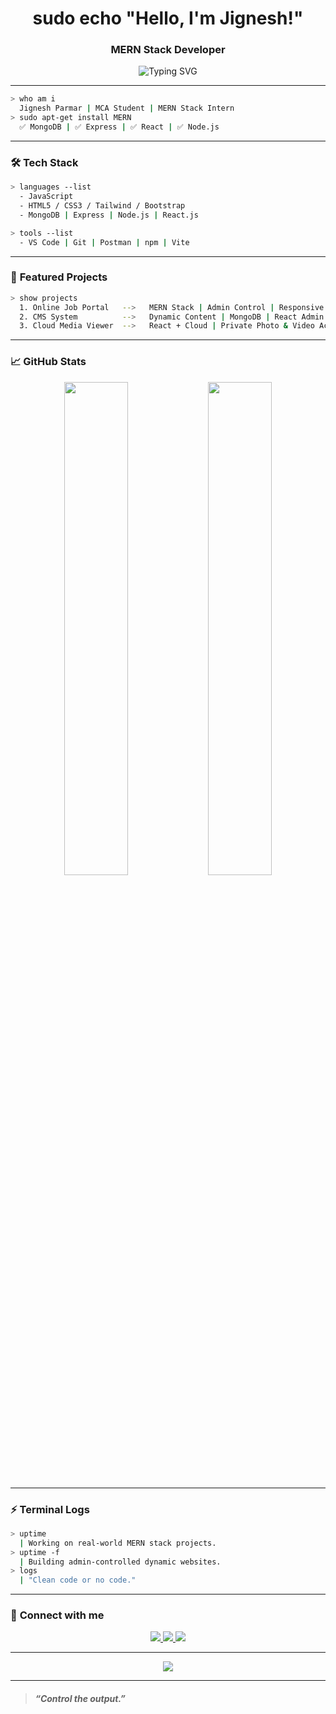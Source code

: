 
<h1 align="center">sudo echo "Hello, I'm Jignesh!"</h1>
<h3 align="center">MERN Stack Developer</h3>

<p align="center">
  <img src="https://readme-typing-svg.herokuapp.com?font=Fira+Code&weight=500&size=24&pause=1000&color=00FF00&center=true&vCenter=true&width=435&lines=Code.+Commit.+learn.+Repeat.;>_Building+MERN+Stack+Projects;>_Learning+and+Breaking+Things" alt="Typing SVG" />
</p>

---

```bash
> who am i
  Jignesh Parmar | MCA Student | MERN Stack Intern
> sudo apt-get install MERN
  ✅ MongoDB | ✅ Express | ✅ React | ✅ Node.js
```

---

### 🛠️ **Tech Stack**
```bash
> languages --list
  - JavaScript  
  - HTML5 / CSS3 / Tailwind / Bootstrap  
  - MongoDB | Express | Node.js | React.js  

> tools --list
  - VS Code | Git | Postman | npm | Vite
```

---

### 🚀 **Featured Projects**
```bash
> show projects
  1. Online Job Portal   -->   MERN Stack | Admin Control | Responsive
  2. CMS System          -->   Dynamic Content | MongoDB | React Admin
  3. Cloud Media Viewer  -->   React + Cloud | Private Photo & Video Access
```

---

### 📈 **GitHub Stats**
<p align="center">
  <img src="https://github-readme-stats.vercel.app/api?username=jignesh2403&show_icons=true&theme=tokyonight" width="45%" />
  <img src="https://github-readme-streak-stats.herokuapp.com?user=jignesh2403&theme=matrix&hide_border=true" width="45%" />
</p>

---

### ⚡ **Terminal Logs**
```bash
> uptime
  | Working on real-world MERN stack projects.
> uptime -f
  | Building admin-controlled dynamic websites.
> logs
  | "Clean code or no code."
```

---

### 🔗 **Connect with me**
<p align="center">
  <a href="https://www.linkedin.com/in/jignesh-parmar-9a3476264" target="_blank">
    <img src="https://img.shields.io/badge/LinkedIn-0A66C2?style=for-the-badge&logo=linkedin&logoColor=white" />
  </a>
  <a href="mailto:youremail@gmail.com" target="_blank">
    <img src="https://img.shields.io/badge/Gmail-D14836?style=for-the-badge&logo=gmail&logoColor=white" />
  </a>
  <a href="https://github.com/jignesh2403" target="_blank">
    <img src="https://img.shields.io/badge/GitHub-100000?style=for-the-badge&logo=github&logoColor=white" />
  </a>
</p>

---

<p align="center">
  <img src="https://github-readme-activity-graph.vercel.app/graph?username=jignesh2403&theme=matrix" />
</p>

---

> #### *“Control the output.”*
